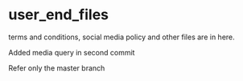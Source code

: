 # user_end_files
terms and conditions, social media policy and other files are in here.

Added media query in second commit

Refer only the master branch 
